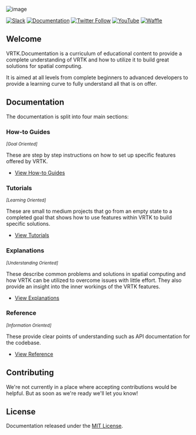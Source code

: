 ![image](https://user-images.githubusercontent.com/1029673/39358522-3d16a6aa-4a0e-11e8-9515-41909f36e70d.png)

[![Slack](http://sysdia2.co.uk/badge.svg)](http://invite.vrtk.io)
[![Documentation](https://img.shields.io/badge/readme-docs-3484C6.svg)](http://docs.vrtk.io)
[![Twitter Follow](https://img.shields.io/twitter/follow/vr_toolkit.svg?style=flat&label=twitter)](https://twitter.com/VR_Toolkit)
[![YouTube](https://img.shields.io/badge/youtube-channel-e52d27.svg)](http://videos.vrtk.io)
[![Waffle](https://img.shields.io/badge/project-backlog-78bdf2.svg)](https://waffle.io/ExtendRealityLtd/VRTK.Documentation)

## Welcome

VRTK.Documentation is a curriculum of educational content to provide
a complete understanding of VRTK and how to utilize it to build great
solutions for spatial computing.

It is aimed at all levels from complete beginners to advanced
developers to provide a learning curve to fully understand all that is
on offer.

## Documentation

The documentation is split into four main sections:

### How-to Guides
<sup>_[Goal Oriented]_</sup>

These are step by step instructions on how to set up specific features offered by VRTK.

 * [View How-to Guides](Documentation/HowToGuides/README.md)

### Tutorials
<sup>_[Learning Oriented]_</sup>

These are small to medium projects that go from an empty state to a completed goal that
shows how to use features within VRTK to build specific solutions.

 * [View Tutorials](Documentation/Tutorials/README.md)

### Explanations
<sup>_[Understanding Oriented]_</sup>

These describe common problems and solutions in spatial computing and how VRTK can be
utilized to overcome issues with little effort. They also provide an insight into the
inner workings of the VRTK features.

 * [View Explanations](Documentation/Explanations/README.md)

### Reference
<sup>_[Information Oriented]_</sup>

These provide clear points of understanding such as API documentation for the codebase.

 * [View Reference](Documentation/Reference/README.md)

## Contributing

We're not currently in a place where accepting contributions would
be helpful. But as soon as we're ready we'll let you know!

## License

Documentation released under the [MIT License].

[MIT License]: LICENSE.md